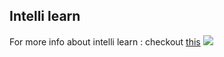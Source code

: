 ## Intelli learn

For more info about intelli learn : checkout [this](https://aaditay.github.io/Apps/intelli.html)
![]("./images")
